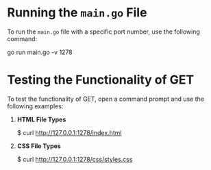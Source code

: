 # Running the `main.go` File

To run the `main.go` file with a specific port number, use the following command:

go run main.go -v 1278

# Testing the Functionality of GET

To test the functionality of GET, open a command prompt and use the following examples:

1. **HTML File Types**

   $ curl http://127.0.0.1:1278/index.html


2. **CSS File Types**

    $ curl http://127.0.0.1:1278/css/styles.css
